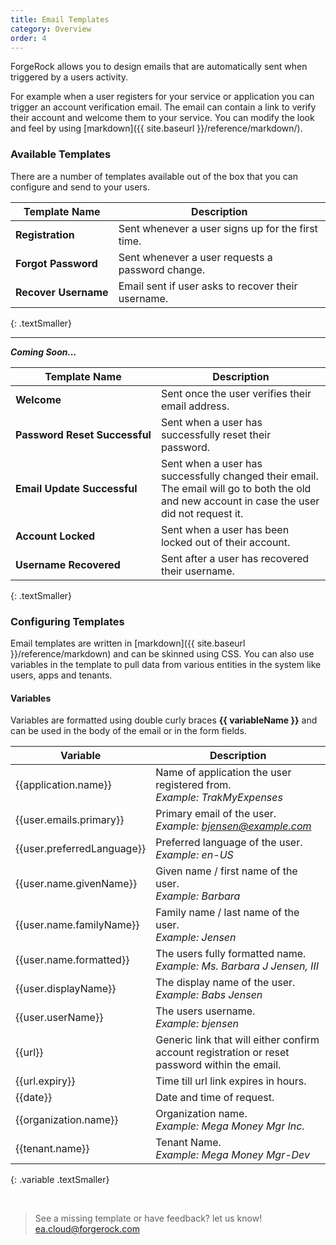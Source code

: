 ```yaml
---
title: Email Templates 
category: Overview
order: 4
---
```


ForgeRock allows you to design emails that are automatically sent when triggered by a users activity. 

For example when a user registers for your service or application you can trigger an account verification email. The email can contain a link to verify their account and welcome them to your service. You can modify the look and feel by using [markdown]({{ site.baseurl }}/reference/markdown/).




### Available Templates

There are a number of templates available out of the box that you can configure and send to your users.


| Template Name | Description  |
| ------------- |------------- |
| **Registration**  | Sent whenever a user signs up for the first time.  
| **Forgot&nbsp;Password** | Sent whenever a user requests a password change. 
| **Recover&nbsp;Username** | Email sent if user asks to recover their username. 

{: .textSmaller} 

---

 ***Coming Soon...***
<br>

| Template Name | Description  |  
| ------------- |------------- |
| **Welcome** | Sent once the user verifies their email address. 
| **Password&nbsp;Reset&nbsp;Successful** | Sent when a user has successfully reset their password.    
| **Email&nbsp;Update&nbsp;Successful** | Sent when a user has successfully changed their email. The email will go to both the old and new account in case the user did not request it.
| **Account&nbsp;Locked** | Sent when a user has been locked out of their account.     
| **Username&nbsp;Recovered** | Sent after a user has recovered their username.    
{: .textSmaller} 


### Configuring Templates

Email templates are written in [markdown]({{ site.baseurl }}/reference/markdown) and can be skinned using CSS. You can also use variables in the template to pull data from various entities in the system like users, apps and tenants.


#### Variables

Variables are formatted using double curly braces **\{\{ variableName \}\}** and can be used in the body of the email or in the form fields.



| Variable | Description  | 
| ------------- |------------- |
| \{\{application.name\}\} | Name of application the user registered from. <br> *Example: TrakMyExpenses*  
| \{\{user.emails.primary\}\} | Primary email of the user. <br> *Example: bjensen@example.com*
| \{\{user.preferredLanguage\}\} | Preferred language of the user.  <br> *Example: en-US*
| \{\{user.name.givenName\}\} | Given name / first name of the user.  <br> *Example: Barbara*
| \{\{user.name.familyName\}\} | Family name / last name of the user.  <br> *Example: Jensen*
| \{\{user.name.formatted\}\} | The users fully formatted name.  <br> *Example: Ms. Barbara J Jensen, III*
| \{\{user.displayName\}\} | The display name of the user.  <br> *Example: Babs Jensen*
| \{\{user.userName\}\} | The users username.  <br> *Example: bjensen*
| \{\{url\}\} | Generic link that will either confirm account registration or reset password within the email.
| \{\{url.expiry\}\} | Time till url link expires in hours.
| \{\{date\}\} | Date and time of request.
| \{\{organization.name\}\} | Organization name.  <br> *Example: Mega Money Mgr Inc.*
| \{\{tenant.name\}\} | Tenant Name.  <br> *Example: Mega&nbsp;Money&nbsp;Mgr-Dev*
{: .variable .textSmaller} 



<br>

> See a missing template or have feedback? let us know! [ea.cloud@forgerock.com](mailto:ea.cloud@forgerock.com)


<br>